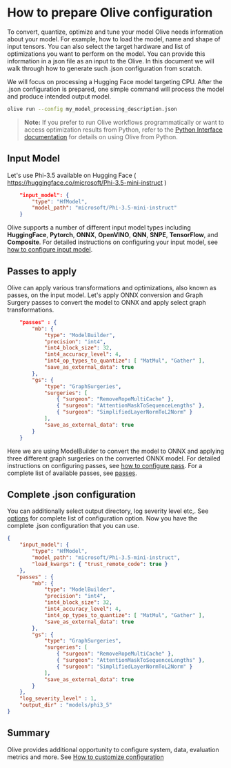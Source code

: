 # How to prepare Olive configuration

To convert, quantize, optimize and tune your model Olive needs information about your model. For example, how to load the model, name and shape of input tensors. You can also select the target hardware and list of optimizations you want to perform on the model. You can provide this information in a json file as an input to the Olive. In this document we will walk through how to generate such .json configuration from scratch.

We will focus on processing a Hugging Face model targeting CPU. After the .json configuration is prepared, one simple command will process the model and produce intended output model.

```bash
olive run --config my_model_processing_description.json
```

> **Note:**
> If you prefer to run Olive workflows programmatically or want to access optimization results from Python, refer to the [Python Interface documentation](../../extending/python_interface.md) for details on using Olive from Python.


## Input Model

Let's use Phi-3.5 available on Hugging Face ( https://huggingface.co/microsoft/Phi-3.5-mini-instruct )

```json
    "input_model": {
        "type": "HfModel",
        "model_path": "microsoft/Phi-3.5-mini-instruct"
    }
```
Olive supports a number of different input model types including **HuggingFace**, **Pytorch**, **ONNX**, **OpenVINO**, **QNN**, **SNPE**, **TensorFlow**, and **Composite**. For detailed instructions on configuring your input model, see [how to configure input model](../configure-workflows/how-to-configure-model.md).

## Passes to apply

Olive can apply various transformations and optimizations, also known as passes, on the input model. Let's apply ONNX conversion and Graph Surgery passes to convert the model to ONNX and apply select graph transformations.

```json
    "passes" : {
        "mb": {
            "type": "ModelBuilder",
            "precision": "int4",
            "int4_block_size": 32,
            "int4_accuracy_level": 4,
            "int4_op_types_to_quantize": [ "MatMul", "Gather" ],
            "save_as_external_data": true
        },
        "gs": {
            "type": "GraphSurgeries",
            "surgeries": [
                { "surgeon": "RemoveRopeMultiCache" },
                { "surgeon": "AttentionMaskToSequenceLengths" },
                { "surgeon": "SimplifiedLayerNormToL2Norm" }
            ],
            "save_as_external_data": true
        }
    }
```
Here we are using ModelBuilder to convert the model to ONNX and applying three different graph surgeries on the converted ONNX model. For detailed instructions on configuring passes, see [how to configure pass](../configure-workflows/pass-configuration.md). For a complete list of available passes, see [passes](../../reference/pass.rst).

## Complete .json configuration

You can additionally select output directory, log severity level etc,. See [options](../../reference/options.md) for complete list of configuration option. Now you have the complete .json configuration that you can use.

```json
{
    "input_model": {
        "type": "HfModel",
        "model_path": "microsoft/Phi-3.5-mini-instruct",
        "load_kwargs": { "trust_remote_code": true }
    },
   "passes" : {
        "mb": {
            "type": "ModelBuilder",
            "precision": "int4",
            "int4_block_size": 32,
            "int4_accuracy_level": 4,
            "int4_op_types_to_quantize": [ "MatMul", "Gather" ],
            "save_as_external_data": true
        },
        "gs": {
            "type": "GraphSurgeries",
            "surgeries": [
                { "surgeon": "RemoveRopeMultiCache" },
                { "surgeon": "AttentionMaskToSequenceLengths" },
                { "surgeon": "SimplifiedLayerNormToL2Norm" }
            ],
            "save_as_external_data": true
        }
    },
    "log_severity_level" : 1,
    "output_dir" : "models/phi3_5"
}
```

## Summary

Olive provides additional opportunity to configure system, data, evaluation metrics and more. See [How to customize configuration](#how-to-customize-configuration)
